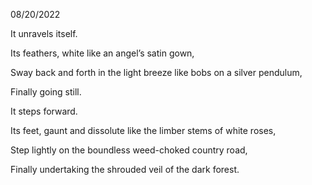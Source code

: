 08/20/2022

It unravels itself.

Its feathers, white like an angel’s satin gown,

Sway back and forth in the light breeze like bobs on a silver pendulum,

Finally going still.

It steps forward.

Its feet, gaunt and dissolute like the limber stems of white roses,

Step lightly on the boundless weed-choked country road,

Finally undertaking the shrouded veil of the dark forest.
